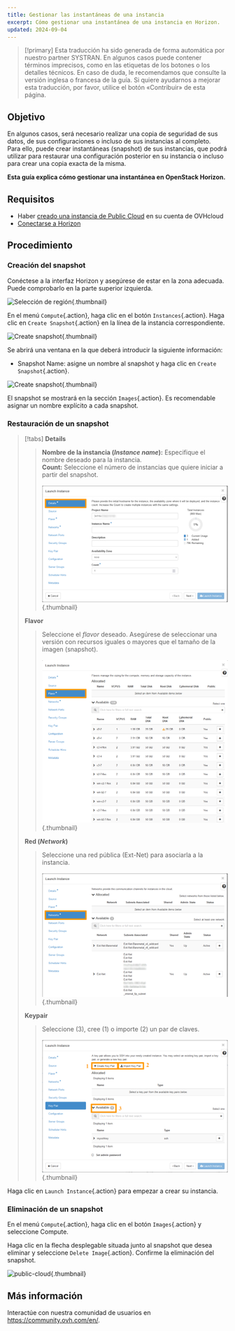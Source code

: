 ```yaml
---
title: Gestionar las instantáneas de una instancia
excerpt: Cómo gestionar una instantánea de una instancia en Horizon.
updated: 2024-09-04
---
```


> [!primary]
> Esta traducción ha sido generada de forma automática por nuestro partner SYSTRAN. En algunos casos puede contener términos imprecisos, como en las etiquetas de los botones o los detalles técnicos. En caso de duda, le recomendamos que consulte la versión inglesa o francesa de la guía. Si quiere ayudarnos a mejorar esta traducción, por favor, utilice el botón «Contribuir» de esta página.
>

## Objetivo

En algunos casos, será necesario realizar una copia de seguridad de sus datos, de sus configuraciones o incluso de sus instancias al completo.<br> 
Para ello, puede crear instantáneas (snapshot) de sus instancias, que podrá utilizar para restaurar una configuración posterior en su instancia o incluso para crear una copia exacta de la misma. 

**Esta guía explica cómo gestionar una instantánea en OpenStack Horizon.**

## Requisitos

- Haber [creado una instancia de Public Cloud](/pages/public_cloud/compute/public-cloud-first-steps#3-crear-una-instancia) en su cuenta de OVHcloud
- [Conectarse a Horizon](/pages/public_cloud/compute/introducing_horizon)

## Procedimiento

### Creación del snapshot

Conéctese a la interfaz Horizon y asegúrese de estar en la zona adecuada. Puede comprobarlo en la parte superior izquierda. 

![Selección de región](images/region2021.png){.thumbnail}

En el menú `Compute`{.action}, haga clic en el botón `Instances`{.action}. Haga clic en `Create Snapshot`{.action} en la línea de la instancia correspondiente.

![Create snapshot](images/createsnapshot.png){.thumbnail}

Se abrirá una ventana en la que deberá introducir la siguiente información:

* Snapshot Name: asigne un nombre al snapshot y haga clic en `Create Snapshot`{.action}.

![Create snapshot](images/createsnapshot2.png){.thumbnail}

El snapshot se mostrará en la sección `Images`{.action}. Es recomendable asignar un nombre explícito a cada snapshot.

### Restauración de un snapshot

> [!tabs]
> **Details**
>>
>> **Nombre de la instancia (*Instance name*):** Especifique el nombre deseado para la instancia.<br>
>> **Count:** Seleccione el número de instancias que quiere iniciar a partir del snapshot.<br><br>
>>![snapshot](images/restoresnapshot1.png){.thumbnail}<br>
>>
> **Flavor**
>>
>> Seleccione el *flavor* deseado. Asegúrese de seleccionar una versión con recursos iguales o mayores que el tamaño de la imagen (snapshot).<br><br>
>>![network](images/restoresnapshot2.png){.thumbnail}<br>
>>
> **Red (*Network*)**
>>
>> Seleccione una red pública (Ext-Net) para asociarla a la instancia.<br><br>
>>![network](images/restoresnapshot3.png){.thumbnail}<br>
>>
> **Keypair**
>>
>> Seleccione (3), cree (1) o importe (2) un par de claves.<br><br>
>>![network](images/restoresnapshot4.png){.thumbnail}<br>
>>

Haga clic en `Launch Instance`{.action} para empezar a crear su instancia.

### Eliminación de un snapshot

En el menú `Compute`{.action}, haga clic en el botón `Images`{.action} y seleccione Compute.

Haga clic en la flecha desplegable situada junto al snapshot que desea eliminar y seleccione `Delete Image`{.action}. Confirme la eliminación del snapshot.

![public-cloud](images/deletesnapshot.png){.thumbnail}

## Más información
  
Interactúe con nuestra comunidad de usuarios en <https://community.ovh.com/en/>.
	

